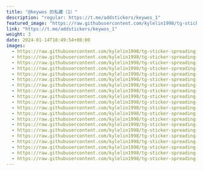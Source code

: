 ```yaml
---
title: "@keywos 的私藏（1）"
description: "regular: https://t.me/addstickers/keywos_1"
featured_image: "https://raw.githubusercontent.com/kylelin1998/tg-sticker-spreading-worldwide-images/main/img/c8f94721-1b41-4d08-af8d-3c191c565ebf.jpg"
link: "https://t.me/addstickers/keywos_1"
weight: 3
date: 2024-01-14T18:49:54+08:00
images:
  - https://raw.githubusercontent.com/kylelin1998/tg-sticker-spreading-worldwide-images/main/img/c8f94721-1b41-4d08-af8d-3c191c565ebf.jpg
  - https://raw.githubusercontent.com/kylelin1998/tg-sticker-spreading-worldwide-images/main/img/af69182a-60a9-4b4c-b787-53c46cfc80fd.jpg
  - https://raw.githubusercontent.com/kylelin1998/tg-sticker-spreading-worldwide-images/main/img/e46b80ca-dbaa-40b5-96e7-e102dfed173b.jpg
  - https://raw.githubusercontent.com/kylelin1998/tg-sticker-spreading-worldwide-images/main/img/1cbf7429-f6cc-4d1c-ad22-0b9e49963a6c.jpg
  - https://raw.githubusercontent.com/kylelin1998/tg-sticker-spreading-worldwide-images/main/img/2a2aca3c-b1f1-4ddf-b37d-451c2fc3d491.jpg
  - https://raw.githubusercontent.com/kylelin1998/tg-sticker-spreading-worldwide-images/main/img/addea42c-9a94-49a2-abdf-bb3755f86056.jpg
  - https://raw.githubusercontent.com/kylelin1998/tg-sticker-spreading-worldwide-images/main/img/0f774c65-e896-4a35-a1a2-b6acc6d80237.jpg
  - https://raw.githubusercontent.com/kylelin1998/tg-sticker-spreading-worldwide-images/main/img/8dd4cf05-9772-4a64-8428-f7b60eadeb95.jpg
  - https://raw.githubusercontent.com/kylelin1998/tg-sticker-spreading-worldwide-images/main/img/ac43ca9c-aa6e-4470-9e8c-8d8afa998238.jpg
  - https://raw.githubusercontent.com/kylelin1998/tg-sticker-spreading-worldwide-images/main/img/c5a19cbd-98d9-4250-abf5-399663228584.jpg
  - https://raw.githubusercontent.com/kylelin1998/tg-sticker-spreading-worldwide-images/main/img/3a0729c3-0a64-4037-a7c0-b206c0186a33.jpg
  - https://raw.githubusercontent.com/kylelin1998/tg-sticker-spreading-worldwide-images/main/img/4451b820-31de-4d64-8502-8eed6b005f1f.jpg
  - https://raw.githubusercontent.com/kylelin1998/tg-sticker-spreading-worldwide-images/main/img/c794cbc7-eb41-45a5-b58c-1144430f3d4f.jpg
  - https://raw.githubusercontent.com/kylelin1998/tg-sticker-spreading-worldwide-images/main/img/2a559fd5-8679-45de-99ac-70026f9788ac.jpg
  - https://raw.githubusercontent.com/kylelin1998/tg-sticker-spreading-worldwide-images/main/img/04d49702-a357-4d52-a86b-43d08c775940.jpg
  - https://raw.githubusercontent.com/kylelin1998/tg-sticker-spreading-worldwide-images/main/img/209b5019-e7b8-40cf-a911-bd1260b2f97a.jpg
  - https://raw.githubusercontent.com/kylelin1998/tg-sticker-spreading-worldwide-images/main/img/ab9c7625-0041-44e7-bf62-9cf720514420.jpg
  - https://raw.githubusercontent.com/kylelin1998/tg-sticker-spreading-worldwide-images/main/img/8298a92e-9b67-4854-9186-ccbc3cde60fe.jpg
  - https://raw.githubusercontent.com/kylelin1998/tg-sticker-spreading-worldwide-images/main/img/8ee0ffcf-94c0-4db7-a0b3-e36e4245d7e1.jpg
  - https://raw.githubusercontent.com/kylelin1998/tg-sticker-spreading-worldwide-images/main/img/1c84bc50-b7c2-48fb-be16-da3ae955bc9b.jpg
---
```

